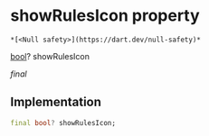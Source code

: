 


# showRulesIcon property




    *[<Null safety>](https://dart.dev/null-safety)*


[bool](https://api.flutter.dev/flutter/dart-core/bool-class.html)? showRulesIcon
  
_final_






## Implementation

```dart
final bool? showRulesIcon;


```







